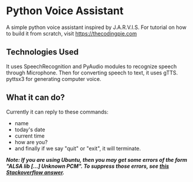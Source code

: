 # Python Voice Assistant


A simple python voice assistant inspired by J.A.R.V.I.S. For tutorial on how to build it from scratch, visit https://thecodingpie.com


## Technologies Used
It uses SpeechRecognition and PyAudio modules to recognize speech through Microphone. Then for converting speech to text, it uses gTTS. pyttsx3 for generating computer voice.

## What it can do?
Currently it can reply to these commands:

- name
- today's date 
- current time
- how are you? 
- and finally if we say "quit" or "exit", it will terminate.

***Note: If you are using Ubuntu, then you may get some errors of the form "ALSA lib [...] Unknown PCM". To suppress those errors, see <a href="https://stackoverflow.com/questions/7088672/pyaudio-working-but-spits-out-error-messages-each-time" target="_blank">this Stackoverflow answer</a>.***
